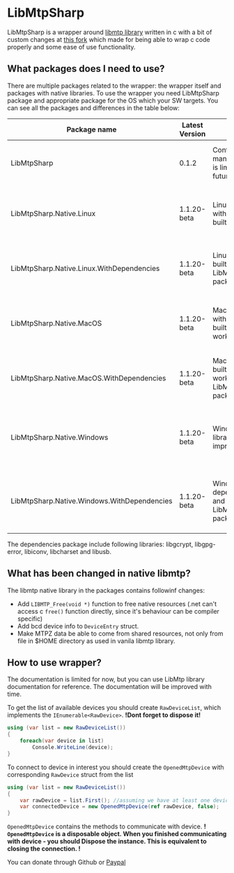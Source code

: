 # LibMtpSharp

LibMtpSharp is a wrapper around [libmtp library](https://github.com/libmtp/libmtp) written in c with a bit of custom changes
at [this fork](https://github.com/shaosss/libmtp) which made for being able to wrap c code properly
and some ease of use functionality.

## What packages does I need to use?

There are multiple packages related to the wrapper: the wrapper itself and packages with native libraries.
To use the wrapper you need LibMtpSharp package and appropriate package for the OS which your SW targets.
You can see all the packages and differences in the table below:

| Package name                                | Latest Version | Content                                                                                                                | Usage Instructions                                                          |
|---------------------------------------------|----------------|------------------------------------------------------------------------------------------------------------------------|-----------------------------------------------------------------------------|
| LibMtpSharp                                 | 0.1.2          | Contains the wrapper managed code. API coverage is limited and will improve in future versions.                        | Main package with logic. Required to be able to use libmpt                  |
| LibMtpSharp.Native.Linux                    | 1.1.20-beta   | Linux native Libmtp library with custom improvements built for x64                                                     | Use if you target linux and instruct the user how to install dependencies   |
| LibMtpSharp.Native.Linux.WithDependencies   | 1.1.20-beta   | Linux native dependencies built for x64 and references LibMtpSharp.Native.Linux package.                               | Use if you target linux and don't want user to manage dependencies          |
| LibMtpSharp.Native.MacOS                    | 1.1.20-beta   | MacOS native Libmtp library with custom improvements built for x64 (not sure if will work on M1)                       | Use if you target MacOS and instruct the user how to install dependencies   |
| LibMtpSharp.Native.MacOS.WithDependencies   | 1.1.20-beta   | MacOS native dependencies built for x64 (not sure if will work on M1) and references LibMtpSharp.Native.MacOS package. | Use if you target MacOS and don't want user to manage dependencies          |
| LibMtpSharp.Native.Windows                  | 1.1.20-beta   | Windows native Libmtp library with custom improvements built for x64                                                   | Use if you target Windows and instruct the user how to install dependencies |
| LibMtpSharp.Native.Windows.WithDependencies | 1.1.20-beta   | Windows native dependencies built for x64 and references LibMtpSharp.Native.Windows package.                           | Use if you target Windows and don't want user to manage dependencies        |

The dependencies package include following libraries: libgcrypt, libgpg-error, libiconv, libcharset and libusb.

## What has been changed in native libmtp?

The libmtp native library in the packages contains followinf changes:
- Add `LIBMTP_Free(void *)` function to free native resources (.net can't access c `free()` function directly, since it's behaviour can be compiler specific)
- Add bcd device info to `DeviceEntry` struct.
- Make MTPZ data be able to come from shared resources, not only from file in $HOME directory as used in vanila libmtp library.

## How to use wrapper?

The documentation is limited for now, but you can use LibMtp library documentation for reference. The documentation will be improved with time.

To get the list of available devices you should create `RawDeviceList`, which implements the `IEnumerable<RawDevice>`. **!Dont forget to dispose it!**

```c#
using (var list = new RawDeviceList())
{
    foreach(var device in list)
        Console.WriteLine(device);
}
````

To connect to device in interest you should create the `OpenedMtpDevice` with corresponding `RawDevice` struct from the list

```c#
using (var list = new RawDeviceList())
{
    var rawDevice = list.First(); //assuming we have at least one device
    var connectedDevice = new OpenedMtpDevice(ref rawDevice, false);
}
```

`OpenedMtpDevice` contains the methods to communicate with device. **! `OpenedMtpDevice` is a disposable object. When you finished communicating with device - you should Dispose the instance. This is equivalent to closing the connection. !**

You can donate through Github or [Paypal](https://www.paypal.com/donate/?hosted_button_id=FFM78JRJCKNS8)
